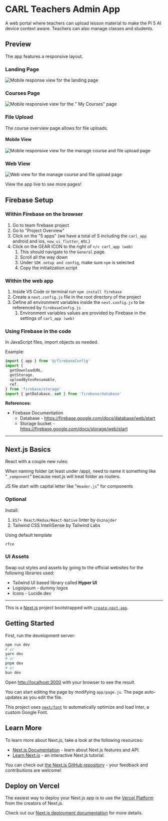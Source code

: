 # CARL Teachers Admin App

A web portal where teachers can upload lesson material to make the Pi 5 AI device context aware. Teachers can also manage classes and students.

## Preview

The app features a responsive layout.

### Landing Page

![Mobile response view for the landing page](homepage.png)

### Courses Page

![Mobile responsive view for the " My Courses" page](coursespage.png)

### File Upload

The course overview page allows for file uploads.

#### Mobile View

![Mobile responsive view for the manage course and file upload page](manage_web_mobile.png)

### Web View

![Web view for the manage course and file upload page](manage_web.png)

View the app live to see more pages!

## Firebase Setup

### Within Firebase on the browser

1. Go to team firebase project
2. Go to "Project Overview"
3. Click on the "5 apps" (we have a total of 5 including the `carl_app` android
   and ios, `now_ui_flutter`, etc.)
4. Click on the GEAR ICON to the right of `</> carl_app (web)`
   1. This should navigate to the `General` page.
   2. Scroll all the way down
   3. Under `SDK setup and config`, make sure `npm` is selected
   4. Copy the initialization script

### Within the web app

1. Inside VS Code or terminal run `npm install firebase`
2. Create a `next.config.js` file in the root directory of the project
3. Define all environment variables inside the `next.config.js` to be referenced by `firebaseConfig.js`
   1. Environment variables values are provided by Firebase in the settings of `carl_app (web)`

### Using Firebase in the code

In JavaScript files, import objects as needed.

Example:

```js
import { app } from '@/firebaseConfig'
import {
  getDownloadURL,
  getStorage,
  uploadBytesResumable,
  ref,
} from 'firebase/storage'
import { getDatabase, set } from 'firebase/database'
```

**References:**

- Firebase Documentation
  - Database - <https://firebase.google.com/docs/database/web/start>
  - Storage bucket - <https://firebase.google.com/docs/storage/web/start>

---

## Next.js Basics

React with a couple new rules:

When naming folder (at least under /app), need to name it something like
"`_component`" because next.js will treat folder as routers.

JS file start with capital letter like "`Header.js`" for components

### Optional

Install:

1. `ES7+ React/Redux/React-Native` linter by `dsznajder`
2. Tailwind CSS IntelliSense by Tailwind Labs

Using default template

```
rfce
```

### UI Assets

Swap out styles and assets by going to the official websites for the following
libraries used:

- Tailwind UI based library called **Hyper UI**
- Logoipsum - dummy logos
- Icons - Lucide.dev

---

This is a [Next.js](https://nextjs.org/) project bootstrapped with
[`create-next-app`](https://github.com/vercel/next.js/tree/canary/packages/create-next-app).

## Getting Started

First, run the development server:

```bash
npm run dev
# or
yarn dev
# or
pnpm dev
# or
bun dev
```

Open [http://localhost:3000](http://localhost:3000) with your browser to see the
result.

You can start editing the page by modifying `app/page.js`. The page auto-updates
as you edit the file.

This project uses
[`next/font`](https://nextjs.org/docs/basic-features/font-optimization) to
automatically optimize and load Inter, a custom Google Font.

## Learn More

To learn more about Next.js, take a look at the following resources:

- [Next.js Documentation](https://nextjs.org/docs) - learn about Next.js
  features and API.
- [Learn Next.js](https://nextjs.org/learn) - an interactive Next.js tutorial.

You can check out
[the Next.js GitHub repository](https://github.com/vercel/next.js/) - your
feedback and contributions are welcome!

## Deploy on Vercel

The easiest way to deploy your Next.js app is to use the
[Vercel Platform](https://vercel.com/new?utm_medium=default-template&filter=next.js&utm_source=create-next-app&utm_campaign=create-next-app-readme)
from the creators of Next.js.

Check out our
[Next.js deployment documentation](https://nextjs.org/docs/deployment) for more
details.
